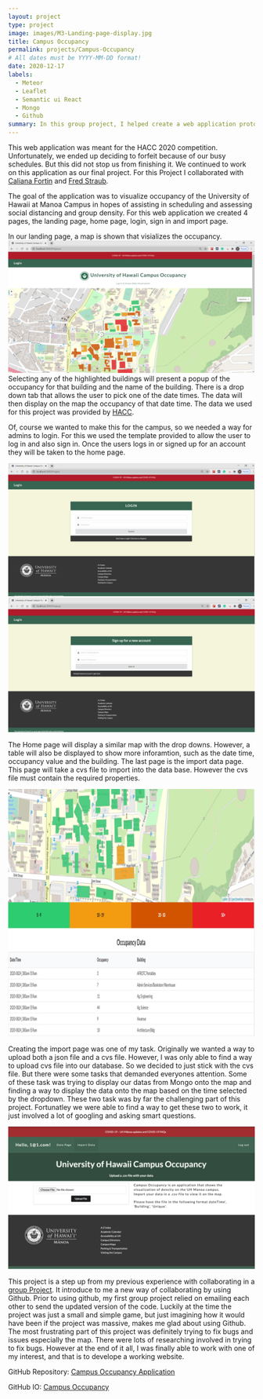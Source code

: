```yaml
---
layout: project
type: project
image: images/M3-Landing-page-display.jpg
title: Campus Occupancy
permalink: projects/Campus-Occupancy
# All dates must be YYYY-MM-DD format!
date: 2020-12-17
labels:
  - Meteor
  - Leaflet
  - Semantic ui React
  - Mongo
  - Github
summary: In this group project, I helped create a web application prototype, that involves visualizing a data on a map using Meteor, Semantic ui React, Mongo, Leaflet, and Github.
---
```


This web application was meant for the HACC 2020 competition. Unfortunately, we ended up deciding to forfeit because of our busy schedules. But this did not stop us from finishing it. We continued to work on this application as our final project. For this Project I collaborated with <a href="https://calianafortin.github.io/">Caliana Fortin</a> and <a href="https://fredstraub.github.io/">Fred Straub</a>.

The goal of the application was to visualize occupancy of the University of Hawaii at Manoa Campus in hopes of assisting in scheduling and assessing social distancing and group density. For this web application we created 4 pages, the landing page, home page, login, sign in and import page.

In our landing page, a map is shown that visializes the occupancy.  <img class="ui large right floated rounded image" src="../images/M3-Landing-Page-with-nav.PNG">Selecting any of the highlighted buildings will present a popup of the occupancy for that building and the name of the building. There is a drop down tab that allows the user to pick one of the date times. The data will then display on the map the occupancy of that date time. The data we used for this project was provided by <a href="https://github.com/HACC2020/data/tree/main/uh_occupancy">HACC</a>.

Of, course we wanted to make this for the campus, so we needed a way for admins to login. For this we used the template provided to allow the user to log in and also sign in. Once the users logs in or signed up for an account they will be taken to the home page.


<img class="ui huge rounded image" src="../images/M3-Login-page.PNG">


<img class="ui huge rounded image" src="../images/M3-Sign-up-page.PNG">



The Home page will display a similar map with the drop downs. However, a table will also be displayed to show more inforamtion, such as the date time, occupancy value and the building. The last page is the import data page. This page will take a cvs file to import into the data base. However the cvs file must contain the required properties. 


<img class="ui huge rounded image" src="../images/map-with-data.jpg">


Creating the import page was one of my task. Originally we wanted a way to upload both a json file and a cvs file. However, I was only able to find a way to upload cvs file into our database. So we decided to just stick with the cvs file. But there were some tasks that demanded everyones attention. Some of these task was trying to display our datas from Mongo onto the map and finding a way to display the data onto the map based on the time selected by the dropdown. These two task was by far the challenging part of this project. Fortunatley we were able to find a way to get these two to work, it just involved a lot of googling and asking smart questions.


<img class="ui huge rounded image" src="../images/M3-Edit-page-datas.PNG">


This project is a step up from my previous experience with collaborating in a <a href="https://buccatm.github.io/projects/SpaceShip-Game">group Project</a>. It introduce to me a new way of collaborating by using Github. Prior to using github, my first group project relied on emailing each other to send the updated version of the code. Luckily at the time the project was just a small and simple game, but just imagining how it would have been if the project was massive, makes me glad about using Github. The most frustrating part of this project was definitely trying to fix bugs and issues especially the map. There were lots of researching involved in trying to fix bugs. However at the end of it all, I was finally able to work with one of my interest, and that is to develope a working website.

GitHub Repository: <a href="https://github.com/campus-occupancy/campus-occupancy"><i class="large github icon "></i>Campus Occupancy Application</a>

GitHub IO: <a href="https://campus-occupancy.github.io/"><i class="large github icon "></i>Campus Occupancy</a>


